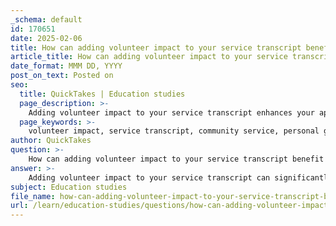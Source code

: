 ```yaml
---
_schema: default
id: 170651
date: 2025-02-06
title: How can adding volunteer impact to your service transcript benefit your applications?
article_title: How can adding volunteer impact to your service transcript benefit your applications?
date_format: MMM DD, YYYY
post_on_text: Posted on
seo:
  title: QuickTakes | Education studies
  page_description: >-
    Adding volunteer impact to your service transcript enhances your applications by showcasing commitment to community service, evidence of personal development, and providing a competitive advantage in academic and career pursuits.
  page_keywords: >-
    volunteer impact, service transcript, community service, personal growth, leadership skills, academic applications, career applications, SMART goals, competitive edge, networking opportunities
author: QuickTakes
question: >-
    How can adding volunteer impact to your service transcript benefit your applications?
answer: >-
    Adding volunteer impact to your service transcript can significantly benefit your applications for several reasons:\n\n1. **Demonstrates Commitment to Community Service**: Including volunteer work on your service transcript showcases your dedication to community engagement. This is particularly appealing to colleges, scholarship committees, and employers who value social responsibility and civic involvement.\n\n2. **Evidence of Personal Development**: Volunteer activities often contribute to personal growth, leadership skills, and teamwork abilities. A service transcript provides tangible evidence of these experiences, which can enhance your narrative in applications and interviews.\n\n3. **Enhances Academic and Career Applications**: Many academic programs, especially at the graduate level, look for well-rounded candidates. A service transcript can set you apart by highlighting your volunteer experiences, which may align with the values and missions of the institutions or organizations to which you are applying.\n\n4. **Supports Goal Setting and Motivation**: Engaging in volunteer work can help you develop and refine your goals. By tracking your volunteer hours and impacts, you can create SMART goals (Specific, Measurable, Action-oriented, Realistic, Timely) that align with your personal values and career aspirations. This structured approach can be appealing to admissions committees and employers.\n\n5. **Provides a Competitive Edge**: In a competitive application landscape, having a well-documented service transcript can give you an advantage over other candidates who may not have similar experiences. It reflects initiative and a proactive approach to personal and professional development.\n\n6. **Facilitates Networking Opportunities**: Volunteer work often leads to connections with professionals in your field of interest. These relationships can be beneficial for mentorship, recommendations, and future job opportunities, which can be highlighted in your applications.\n\nIn summary, a service transcript that includes your volunteer impact not only serves as a record of your community service but also enhances your overall application by demonstrating your commitment, personal growth, and alignment with the values of potential schools or employers.
subject: Education studies
file_name: how-can-adding-volunteer-impact-to-your-service-transcript-benefit-your-applications.md
url: /learn/education-studies/questions/how-can-adding-volunteer-impact-to-your-service-transcript-benefit-your-applications
---
```


&nbsp;